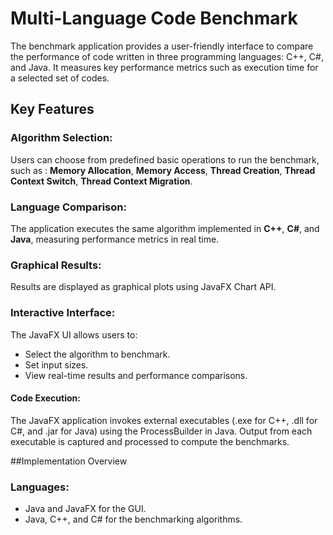 # Multi-Language Code Benchmark
The benchmark application provides a user-friendly interface to compare the performance of code written in three programming languages: C++, C#, and Java. It measures key performance metrics such as execution time for a selected set of codes.

## Key Features
### Algorithm Selection:
Users can choose from predefined basic operations to run the benchmark, such as : **Memory Allocation**, **Memory Access**, **Thread Creation**, **Thread Context Switch**, **Thread Context Migration**.

### Language Comparison:
The application executes the same algorithm implemented in **C++**, **C#**, and **Java**, measuring performance metrics in real time.

### Graphical Results:
Results are displayed as graphical plots using JavaFX Chart API.

### Interactive Interface:
The JavaFX UI allows users to:

* Select the algorithm to benchmark.</br>
* Set input sizes.</br>
* View real-time results and performance comparisons.</br>

#### Code Execution:

The JavaFX application invokes external executables (.exe for C++, .dll for C#, and .jar for Java) using the ProcessBuilder in Java.
Output from each executable is captured and processed to compute the benchmarks.

##Implementation Overview
### Languages:

* Java and JavaFX for the GUI.</br>
* Java, C++, and C# for the benchmarking algorithms.</br>
